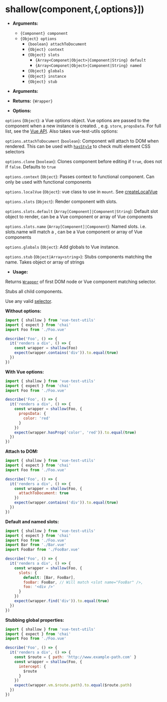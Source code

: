 # shallow(component,{,options}])

- **Arguments:**

  - `{Component} component`
  - `{Object} options`
    - `{boolean} attachToDocument`
    - `{Object} context`
    - `{Object} slots`  
        - `{Array<Componet|Object>|Component|String} default`  
        - `{Array<Componet|Object>|Component|String} named`  
    - `{Object} globals`
    - `{Object} instance`
    - `{Object} stub` 
    
- **Arguments:**

- **Returns:** `{Wrapper}`

- **Options:**

`options` (`Object`): a Vue options object. Vue options are passed to the component when a new instance is created. , e.g. `store`, `propsData`. For full list, see the [Vue API](https://vuejs.org/v2/api/). Also takes vue-test-utils options:

`options.attachToDocument` (`boolean`): Component will attach to DOM when rendered. This can be used with [`hasStyle`](/api/wrapper/hasStyle.md) to check multi element CSS selectors

`options.clone` (`boolean`): Clones component before editing if `true`, does not if `false`. Defaults to `true`

`options.context` (`Object`): Passes context to functional component. Can only be used with functional components

`options.localVue` (`Object`): vue class to use in `mount`. See [createLocalVue](/api/createLocalVue.md)

`options.slots` (`Object`): Render component with slots.

`options.slots.default` (`Array[Component]|Component|String`): Default slot object to render, can be a Vue component or array of Vue components

`options.slots.name` (`Array[Component]|Component`): Named slots. i.e. slots.name will match a <slot name="name" />, can be a Vue component or array of Vue components

`options.globals` (`Object`): Add globals to Vue instance.

`options.stub` (`Object|Array<string>`): Stubs components matching the name. Takes object or array of strings 

- **Usage:**

Returns [`Wrapper`](/api/wrapper/README.md) of first DOM node or Vue component matching selector. 

Stubs all child components.

Use any valid [selector](/api/selectors.md).

**Without options:**

```js
import { shallow } from 'vue-test-utils'
import { expect } from 'chai'
import Foo from './Foo.vue'

describe('Foo', () => {
  it('renders a div', () => {
    const wrapper = shallow(Foo)
    expect(wrapper.contains('div')).to.equal(true)
  })
})
```

**With Vue options:**

```js
import { shallow } from 'vue-test-utils'
import { expect } from 'chai'
import Foo from './Foo.vue'

describe('Foo', () => {
  it('renders a div', () => {
    const wrapper = shallow(Foo, {
      propsData: {
        color: 'red'
      }
    })
    expect(wrapper.hasProp('color', 'red')).to.equal(true)
  })
})
```

**Attach to DOM:**

```js
import { shallow } from 'vue-test-utils'
import { expect } from 'chai'
import Foo from './Foo.vue'

describe('Foo', () => {
  it('renders a div', () => {
    const wrapper = shallow(Foo, {
      attachToDocument: true
    })
    expect(wrapper.contains('div')).to.equal(true)
  })
})
```

**Default and named slots:**

```js
import { shallow } from 'vue-test-utils'
import { expect } from 'chai'
import Foo from './Foo.vue'
import Bar from './Bar.vue'
import FooBar from './FooBar.vue'

describe('Foo', () => {
  it('renders a div', () => {
    const wrapper = shallow(Foo, {
      slots: {
        default: [Bar, FooBar],
        fooBar: FooBar, // Will match <slot name="FooBar" />,
        foo: '<div />'
      }
    })
    expect(wrapper.find('div')).to.equal(true)
  })
})
```

**Stubbing global properties:**

```js
import { shallow } from 'vue-test-utils'
import { expect } from 'chai'
import Foo from './Foo.vue'

describe('Foo', () => {
  it('renders a div', () => {
    const $route = { path: 'http://www.example-path.com' }
    const wrapper = shallow(Foo, {
      intercept: {
        $route
      }
    })
    expect(wrapper.vm.$route.path).to.equal($route.path)
  })
})
```
